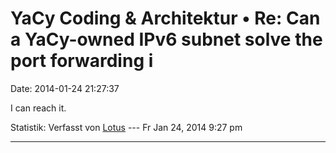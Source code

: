 YaCy Coding & Architektur • Re: Can a YaCy-owned IPv6 subnet solve the port forwarding i
========================================================================================

Date: 2014-01-24 21:27:37

I can reach it.

Statistik: Verfasst von
[Lotus](http://forum.yacy-websuche.de/memberlist.php?mode=viewprofile&u=68)
--- Fr Jan 24, 2014 9:27 pm

------------------------------------------------------------------------
